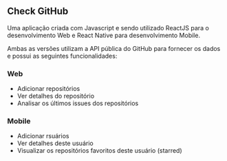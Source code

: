 ## Check GitHub

Uma aplicação criada com Javascript e sendo utilizado ReactJS para o desenvolvimento Web e React Native para desenvolvimento Mobile.

Ambas as versões utilizam a API pública do GitHub para fornecer os dados e possui as seguintes funcionalidades: 

### Web
  - Adicionar repositórios
  - Ver detalhes do repositório
  - Analisar os últimos issues dos repositórios

### Mobile
  - Adicionar rsuários
  - Ver detalhes deste usuário
  - Visualizar os repositórios favoritos deste usuário (starred)